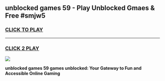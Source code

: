 
## unblocked games 59 - Play Unblocked Gmaes & Free #smjw5
<h3>
<a href="https://premium.freeplayer.one?title=unblocked_games_59&ref=01M">CLICK TO PLAY</a></h3>
<hr>

<h3>
<a href="https://premium.freeplayer.one?title=unblocked_games_59&ref=01M">CLICK 2 PLAY</a>
  
</h3>

<a href="https://premium.freeplayer.one?title=unblocked_games_59&ref=01M"><img src="https://clearcache.store/games.png"></a>


**unblocked games 59 games unblocked: Your Gateway to Fun and Accessible Online Gaming**
